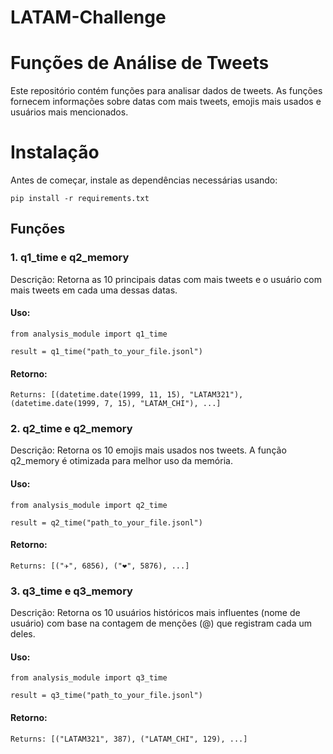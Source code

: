 # LATAM-Challenge

# Funções de Análise de Tweets
Este repositório contém funções para analisar dados de tweets. As funções fornecem informações sobre datas com mais tweets, emojis mais usados e usuários mais mencionados.

# Instalação
Antes de começar, instale as dependências necessárias usando:

```pip install -r requirements.txt ```

## Funções
### 1. q1_time e q2_memory
Descrição: Retorna as 10 principais datas com mais tweets e o usuário com mais tweets em cada uma dessas datas.

#### Uso:

```from analysis_module import q1_time```

```result = q1_time("path_to_your_file.jsonl")```
#### Retorno:

```Returns: [(datetime.date(1999, 11, 15), "LATAM321"), (datetime.date(1999, 7, 15), "LATAM_CHI"), ...] ```

### 2. q2_time e q2_memory
Descrição: Retorna os 10 emojis mais usados nos tweets. A função q2_memory é otimizada para melhor uso da memória.

#### Uso:

```from analysis_module import q2_time```

```result = q2_time("path_to_your_file.jsonl")```

#### Retorno:

```Returns: [("✈", 6856), ("❤", 5876), ...]```

### 3. q3_time e q3_memory
Descrição: Retorna os 10 usuários históricos mais influentes (nome de usuário) com base na contagem de menções (@) que registram cada um deles.

#### Uso:

```from analysis_module import q3_time```

```result = q3_time("path_to_your_file.jsonl")```

#### Retorno:

```Returns: [("LATAM321", 387), ("LATAM_CHI", 129), ...]```
